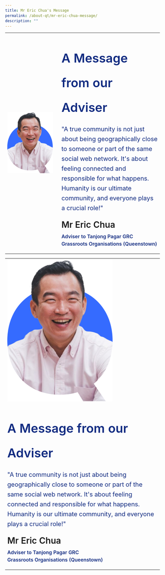 ```yaml
---
title: Mr Eric Chua's Message
permalink: /about-qt/mr-eric-chua-message/
description: ""
---
```

<div class="container-website">
	<table style="width:100%">
		<tbody><tr>
		<td>
			<img style="object-fit:cover" src="/images/ABOUT%20QT/mr-eric-profile.png">
		</td>
		<td>
		<br>
		</td>
		<td style="width:65%">
			<p class="header margin-bottom">
				A Message from our Adviser
			</p>
			<p class="body margin-bottom">
				"A true community is not just about being geographically close to someone or part of the same social web network. It's about feeling connected and responsible for what happens. Humanity is our ultimate community, and everyone plays a crucial role!"
			</p>
			<p class="caption">
				Mr Eric Chua
			</p>
			<p class="caption-body">
				Adviser to Tanjong Pagar GRC<br>Grassroots Organisations (Queenstown)
			</p>
		</td>
	</tr>	
	</tbody></table>
</div>

<div class="container-mobile">
	<table style="width:100%">
		<tbody>
			<tr>
				<td style="border: 0">
					<img style="object-fit:cover; width:70%" src="/images/ABOUT%20QT/mr-eric-profile.png">
				</td>
		</tr>
			<tr>
		<td>
			<p class="header margin-bottom">
				A Message from our Adviser
			</p>
			<p class="body margin-bottom">
				"A true community is not just about being geographically close to someone or part of the same social web network. It's about feeling connected and responsible for what happens. Humanity is our ultimate community, and everyone plays a crucial role!"
			</p>
			<p class="caption">
				Mr Eric Chua
			</p>
			<p class="caption-body">
				Adviser to Tanjong Pagar GRC<br>Grassroots Organisations (Queenstown)
			</p>
		</td>
	</tr>	
	</tbody></table>
</div>


<style>	
	.margin-bottom {
		margin-bottom: -6px;
	}
	
	.text-centered {
		text-align: center;
	}
	
	.header {
		font-size: 40px;
		font-weight: 600;
		line-height: 2;
		color: #102A80;
		
		@media only screen and (max-width: 768px) {
			text-align: center;
		}
	}
	
	.body {
		font-size: 20px;
		line-height: 32px;
		font-weight: 400;
		color: #102A80;
	
		@media only screen and (max-width: 768px) {
			text-align: center;
		}
	}
	
	.caption {
		font-size:28px;
		font-weight:600;
		line-height:32px;
		color:#102A80
	
		@media only screen and (max-width: 768px) {
			text-align: center;
		}
	}
	
	.caption-body {
		font-size:16px;
		font-weight:600;
		line-height:24px;
		color:#102A80;
		margin-top:-18px;
	
		@media only screen and (max-width: 768px) {
			text-align: center;
		}
	}
	
	.container-website {
		visibility: hidden;
	
		@media only screen and (min-width: 769px) {
			visibility: visible;
		}
	}
	
	.container-mobile {
		visibility: visible; 

		@media only screen and (max-width: 768px) {
			visibility: visible;
		}
	}
</style>